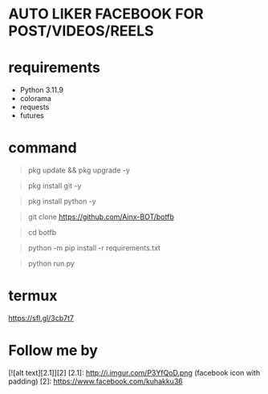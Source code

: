 # AUTO LIKER FACEBOOK FOR POST/VIDEOS/REELS

# requirements
<ul>
<li>Python 3.11.9</li>
<li>colorama</li>
<li>requests</li>
<li>futures</li>
</ul>

# command

> pkg update && pkg upgrade -y

> pkg install git -y

> pkg install python -y

> git clone https://github.com/Ainx-BOT/botfb

> cd botfb

> python -m pip install -r requirements.txt

> python run.py

# termux
   
  https://sfl.gl/3cb7t7

# Follow me by
[![alt text][2.1]][2]
[2.1]: http://i.imgur.com/P3YfQoD.png (facebook icon with padding)
[2]:
https://www.facebook.com/kuhakku36
